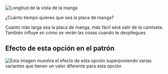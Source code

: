![Longitud de la vista de la manga](sleeveplacketlength.svg)

¿Cuánto tiempo quieres que sea la placa de manga?

<Note>

Cuanto más larga sea la placa de manga, más fácil será salir de la camiseta.
También influye en cómo se verán las cosas cuando te despliegues

</Note>

## Efecto de esta opción en el patrón

![Esta imagen muestra el efecto de esta opción superponiendo varias variantes que tienen un valor diferente para esta opción](simone_sleeveplacketlength_sample.svg "Efecto de esta opción en el patrón")
